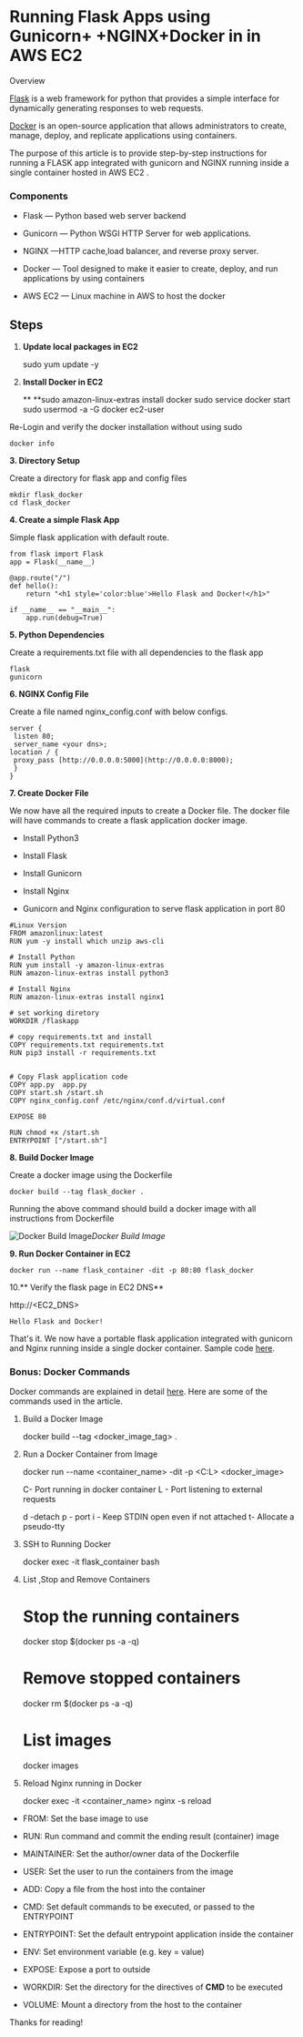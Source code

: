 
# Running Flask Apps using Gunicorn+ +NGINX+Docker in in AWS EC2

Overview

[Flask](http://flask.pocoo.org/) is a web framework for python that provides a simple interface for dynamically generating responses to web requests.

[Docker](https://docs.docker.com/get-started/) is an open-source application that allows administrators to create, manage, deploy, and replicate applications using containers.

The purpose of this article is to provide step-by-step instructions for running a FLASK app integrated with gunicorn and NGINX running inside a single container hosted in AWS EC2 .

### **Components**

* Flask — Python based web server backend

* Gunicorn — Python WSGI HTTP Server for web applications.

* NGINX —HTTP cache,load balancer, and reverse proxy server.

* Docker — Tool designed to make it easier to create, deploy, and run applications by using containers

* AWS EC2 — Linux machine in AWS to host the docker

## Steps

1. **Update local packages in EC2**

    sudo yum update -y

2. **Install Docker in EC2**

    **
    **sudo amazon-linux-extras install docker
    sudo service docker start
    sudo usermod -a -G docker ec2-user

Re-Login and verify the docker installation without using sudo

    docker info

**3. Directory Setup**

Create a directory for flask app and config files

    mkdir flask_docker
    cd flask_docker

**4. Create a simple Flask App**

Simple flask application with default route.

    from flask import Flask
    app = Flask(__name__)
    
    @app.route("/")
    def hello():
        return "<h1 style='color:blue'>Hello Flask and Docker!</h1>"
    
    if __name__ == "__main__":
        app.run(debug=True)

**5. Python Dependencies**

Create a requirements.txt file with all dependencies to the flask app

    flask
    gunicorn

**6. NGINX Config File**

Create a file named nginx_config.conf with below configs.

    server {
     listen 80;
     server_name <your dns>;
    location / {
     proxy_pass [http://0.0.0.0:5000](http://0.0.0.0:8000);
     }
    }

**7. Create Docker File**

We now have all the required inputs to create a Docker file. The docker file will have commands to create a flask application docker image.

* Install Python3

* Install Flask

* Install Gunicorn

* Install Nginx

* Gunicorn and Nginx configuration to serve flask application in port 80

```
#Linux Version
FROM amazonlinux:latest
RUN yum -y install which unzip aws-cli

# Install Python
RUN yum install -y amazon-linux-extras
RUN amazon-linux-extras install python3

# Install Nginx
RUN amazon-linux-extras install nginx1

# set working diretory
WORKDIR /flaskapp

# copy requirements.txt and install
COPY requirements.txt requirements.txt
RUN pip3 install -r requirements.txt


# Copy Flask application code
COPY app.py  app.py
COPY start.sh /start.sh
COPY nginx_config.conf /etc/nginx/conf.d/virtual.conf

EXPOSE 80

RUN chmod +x /start.sh
ENTRYPOINT ["/start.sh"]
```

**8. Build Docker Image**

Create a docker image using the Dockerfile

    docker build --tag flask_docker .

Running the above command should build a docker image with all instructions from Dockerfile

![Docker Build Image](https://cdn-images-1.medium.com/max/2000/1*faYqMqRj7arNQNgtNbz17Q.png)*Docker Build Image*

**9. Run Docker Container in EC2**

    docker run --name flask_container -dit -p 80:80 flask_docker

10.** Verify the flask page in EC2 DNS**

http://<EC2_DNS>

    Hello Flask and Docker!

That's it. We now have a portable flask application integrated with gunicorn and Nginx running inside a single docker container. Sample code [here](https://github.com/dineshshan10/dishanka-docker-repo/tree/main/flask_docker).

### Bonus: Docker Commands

Docker commands are explained in detail [here](https://docs.docker.com/engine/reference/commandline/cli/). Here are some of the commands used in the article.

1. Build a Docker Image

    docker build --tag <docker_image_tag> .

2. Run a Docker Container from Image

    docker run --name <container_name> -dit -p <C:L> <docker_image>

    C- Port running in docker container
    L - Port listening to external requests

    d -detach
    p - port
    i - Keep STDIN open even if not attached
    t- Allocate a pseudo-tty

3. SSH to Running Docker

    docker exec -it flask_container bash

4. List ,Stop and Remove Containers

    # Stop the running containers
    docker stop $(docker ps -a -q)

    # Remove stopped containers

    docker rm $(docker ps -a -q)

    # List images
    docker images

5. Reload Nginx running in Docker

    docker exec -it <container_name> nginx -s reload

* FROM: Set the base image to use

* RUN: Run command and commit the ending result (container) image

* MAINTAINER: Set the author/owner data of the Dockerfile

* USER: Set the user to run the containers from the image

* ADD: Copy a file from the host into the container

* CMD: Set default commands to be executed, or passed to the ENTRYPOINT

* ENTRYPOINT: Set the default entrypoint application inside the container

* ENV: Set environment variable (e.g. key = value)

* EXPOSE: Expose a port to outside

* WORKDIR: Set the directory for the directives of **CMD** to be executed

* VOLUME: Mount a directory from the host to the container

Thanks for reading!

